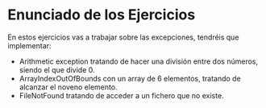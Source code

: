 # Enunciado de los Ejercicios

En estos ejercicios vas a trabajar sobre las excepciones, tendréis que implementar:

- Arithmetic exception tratando de hacer una división entre dos números, siendo el que divide 0.
- ArrayIndexOutOfBounds con un array de 6 elementos, tratando de alcanzar el noveno elemento.
- FileNotFound tratando de acceder a un fichero que no existe.
